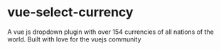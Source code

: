 # vue-select-currency
A vue js dropdown plugin with over 154 currencies of all nations of the world. Built with love for the vuejs community
